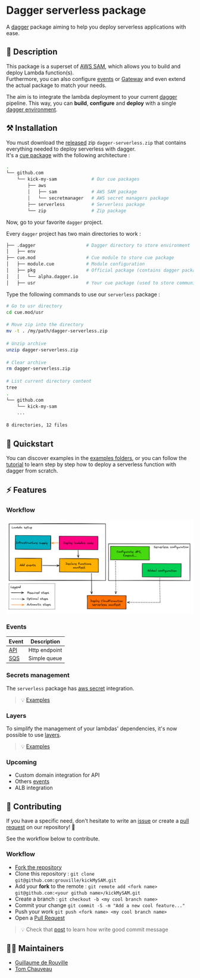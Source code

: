 # Dagger serverless package

A [dagger](https://dagger.io/) package aiming to help you deploy serverless applications with ease.

## :closed_book: Description

This package is a superset of [AWS SAM](https://docs.aws.amazon.com/serverless-application-model/latest/developerguide/what-is-sam.html), which allows you to build and deploy Lambda function(s). <br>
Furthermore, you can also configure [events](https://docs.aws.amazon.com/serverless-application-model/latest/developerguide/sam-property-function-eventsource.html) or [Gateway](https://docs.aws.amazon.com/serverless-application-model/latest/developerguide/sam-resource-api.html) and even extend the actual package to match your needs.

The aim is to integrate the lambda deployment to your current [dagger](https://dagger.io/) pipeline. This way, you can __build__, __configure__ and __deploy__ with a single [dagger environment](https://docs.dagger.io/1004/dev-first-env/).

## :hammer_and_pick: Installation 

You must download the [released](https://github.com/grouville/kickMySAM/releases) zip `dagger-serverless.zip` that contains everything needed to deploy serverless with dagger.<br>
It's a [cue package](https://cuelang.org/docs/concepts/packages/) with the following architecture :

```bash
.
└── github.com
    └── kick-my-sam             # Our cue packages
        ├── aws
        │   ├── sam             # AWS SAM package
        │   └── secretmanager   # AWS secret managers package
        ├── serverless          # Serverless package
        └── zip                 # Zip package
```

Now, go to your favorite `dagger` project.

Every `dagger` project has two main directories to work :
```bash
├── .dagger                   # Dagger directory to store environment
│   ├── env
├── cue.mod                   # Cue module to store cue package
│   ├── module.cue            # Module configuration
│   ├── pkg                   # Official package (contains dagger package)
│   │   └── alpha.dagger.io
│   ├── usr                   # Your cue package (used to store community package)
```

Type the following commands to use our `serverless` package :

```bash
# Go to usr directory
cd cue.mod/usr

# Move zip into the directory
mv -t . /my/path/dagger-serverless.zip

# Unzip archive
unzip dagger-serverless.zip

# Clear archive
rm dagger-serverless.zip

# List current directory content
tree
.
└── github.com
    └── kick-my-sam
    ...

8 directories, 12 files
```

## :beginner: Quickstart

You can discover examples in the [examples folders](./examples), or you can follow the [tutorial](./tutorial) to learn step by step how to deploy a serverless function with dagger from scratch.

## :zap: Features

### Workflow

![serverless workflow](.github/assets/dagger-serverless-workflow.png)

### Events

| Event                                                                                                                 | Description  	|  
|---	                                                                                                                |---	        |
| [API](https://docs.aws.amazon.com/serverless-application-model/latest/developerguide/sam-property-function-api.html)  | Http endpoint |  
| [SQS](https://docs.aws.amazon.com/serverless-application-model/latest/developerguide/sam-property-function-sqs.html)  | Simple queue  |  

### Secrets management

The `serverless` package has [aws secret](./cue.mod/usr/github.com/kick-my-sam/aws/secretmanager) integration.

> :bulb: [Examples](./examples/secret)

### Layers

To simplify the management of your lambdas' dependencies, it's now possible to use [layers](./cue.mod/usr/github.com/kick-my-sam/serverless/layers.cue).

> :bulb: [Examples](./examples/layers)

### Upcoming

- Custom domain integration for API
- Others [events](https://docs.aws.amazon.com/serverless-application-model/latest/developerguide/sam-property-function-eventsource.html)
- ALB integration

## :handshake: Contributing

If you have a specific need, don't hesitate to write an [issue](https://github.com/grouville/kickMySAM/issues) or create a [pull request]((https://github.com/grouville/kickMySAM/pulls)) on our repository! :rocket:

See the workflow below to contribute.

### Workflow

- [Fork the repository](https://github.com/grouville/kickMySAM/fork)
- Clone this repository : `git clone git@github.com:grouville/kickMySAM.git`
- Add your **fork** to the remote : `git remote add <fork name> git@github.com:<your github name>/kickMySAM.git`
- Create a branch : `git checkout -b <my cool branch name>`
- Commit your change `git commit -S -m "Add a new cool feature..."`
- Push your work `git push <fork name> <my cool branch name>`
- Open a [Pull Request](https://github.com/grouville/kickMySAM/pulls)

> :bulb: Check that [post](https://chris.beams.io/posts/git-commit/) to learn how write good commit message

## 	:superhero_man: Maintainers

- [Guillaume de Rouville](https://github.com/grouville)
- [Tom Chauveau](https://github.com/TomChv)
